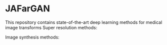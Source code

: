 # JAFarGAN
This repository contains state-of-the-art deep learning methods for medical image transforms
Super resolution methods:


Image synthesis methods:

